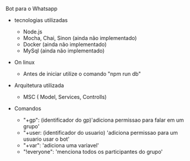 Bot para o Whatsapp
  * tecnologias utilizadas
    - Node.js
    - Mocha, Chai, Sinon (ainda não implementado)
    - Docker (ainda não implementado)
    - MySql (ainda não implementado)

* On linux
  - Antes de iniciar utilize o comando "npm run db"

* Arquitetura utilizada
  - MSC ( Model, Services, Controlls)

* Comandos 
  - "+gp": (identificador do gp)'adiciona permissao para falar em um grupo'
  - "+user: (identificador do usuario) 'adiciona permissao para um usuario usar o bot'
  - "+var": 'adiciona uma variavel'
  - "!everyone": 'menciona todos os participantes do grupo'